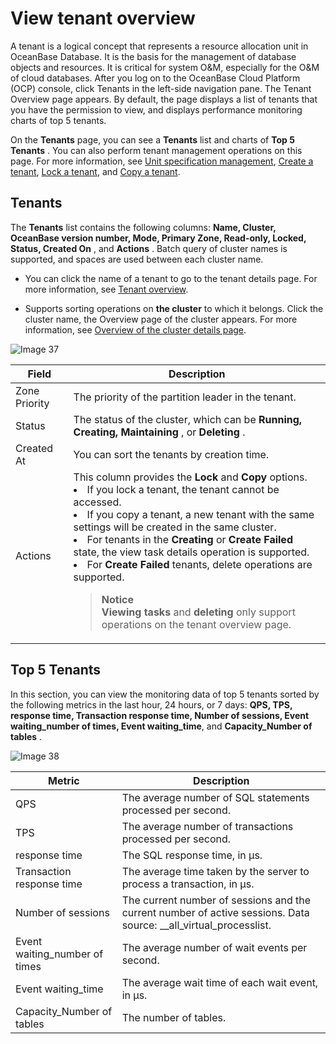# View tenant overview

A tenant is a logical concept that represents a resource allocation unit in OceanBase Database. It is the basis for the management of database objects and resources. It is critical for system O\&M, especially for the O\&M of cloud databases. After you log on to the OceanBase Cloud Platform (OCP) console, click Tenants in the left-side navigation pane. The Tenant Overview page appears. By default, the page displays a list of tenants that you have the permission to view, and displays performance monitoring charts of top 5 tenants.

On the **Tenants** page, you can see a **Tenants** list and charts of **Top 5 Tenants** . You can also perform tenant management operations on this page. For more information, see [Unit specification management](../700.tenant-functions/400.manage-unit-specification.md), [Create a tenant](../500.quickstart/600.quickstart-create-a-tenant.md), [Lock a tenant](600.manage-a-tenant/300.locked-a-tenant.md), and [Copy a tenant](600.manage-a-tenant/200.replication-a-tenant.md).

## Tenants

The **Tenants** list contains the following columns: **Name, Cluster, OceanBase version number, Mode, Primary Zone, Read-only, Locked, Status, Created On** , and **Actions** . Batch query of cluster names is supported, and spaces are used between each cluster name.

* You can click the name of a tenant to go to the tenant details page. For more information, see [Tenant overview](600.manage-a-tenant/100.overview-of-the-tenant-details-page.md).

* Supports sorting operations on **the cluster** to which it belongs. Click the cluster name, the Overview page of the cluster appears. For more information, see [Overview of the cluster details page](../600.cluster-functions/300.manage-a-cluster/200.overview-of-the-cluster-details-page.md).

![Image 37](https://obbusiness-private.oss-cn-shanghai.aliyuncs.com/doc/img/ocp/401/%E7%A7%9F%E6%88%B7%E5%88%97%E8%A1%A82.png)

|        Field         |                                                                                                         Description                                                                                                          |
|----------------------|------------------------------------------------------------------------------------------------------------------------------------------------------------------------------------------------------------------------------|
| Zone Priority        | The priority of the partition leader in the tenant.                                                                                                                                                                          |
| Status               | The status of the cluster, which can be **Running, Creating, Maintaining** , or **Deleting** .                                                                                                                               |
| Created At           | You can sort the tenants by creation time.                                                                                                                                                                                   |
| Actions              | This column provides the **Lock** and **Copy** options.  <li>If you lock a tenant, the tenant cannot be accessed. </li><li>If you copy a tenant, a new tenant with the same settings will be created in the same cluster. </li><li>For tenants in the **Creating** or **Create Failed** state, the view task details operation is supported. </li><li> For **Create Failed** tenants, delete operations are supported.</li><blockquote>**Notice** <br> **Viewing tasks** and **deleting** only support operations on the tenant overview page.</blockquote>|

## Top 5 Tenants

In this section, you can view the monitoring data of top 5 tenants sorted by the following metrics in the last hour, 24 hours, or 7 days: **QPS, TPS, response time, Transaction response time, Number of sessions, Event waiting_number of times, Event waiting_time**, and **Capacity_Number of tables** .

![Image 38](https://obbusiness-private.oss-cn-shanghai.aliyuncs.com/doc/img/ocp/420/top5-1.png)

|          Metric           |                                                    Description                                                    |
|---------------------------|-------------------------------------------------------------------------------------------------------------------|
| QPS                       | The average number of SQL statements processed per second.                                                        |
| TPS                       | The average number of transactions processed per second.                                                          |
| response time         | The SQL response time, in µs.                                                                                     |
| Transaction response time | The average time taken by the server to process a transaction, in µs.                                             |
| Number of sessions                  | The current number of sessions and the current number of active sessions. Data source: __all_virtual_processlist. |
| Event waiting_number of times       | The average number of wait events per second.                                                                     |
| Event waiting_time        | The average wait time of each wait event, in μs.                                                                  |
| Capacity_Number of tables           | The number of tables.                                                                                             |
